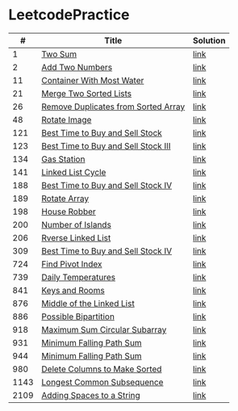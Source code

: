 # LeetcodePractice
| # | Title | Solution |
|---|-------|----------|
| 1 | [Two Sum](https://leetcode.com/problems/two-sum/)| [link](./twoSum/)|
| 2 | [Add Two Numbers](https://leetcode.com/problems/add-two-numbers/)| [link](./addTwoNumbers/)|
| 11 | [Container With Most Water](https://leetcode.com/problems/container-with-most-water/)| [link](./containerWithMostWater/)|
| 21 | [Merge Two Sorted Lists](https://leetcode.com/problems/merge-two-sorted-lists/)| [link](./mergeTwoSortedLists/)|
| 26 | [Remove Duplicates from Sorted Array](https://leetcode.com/problems/remove-duplicates-from-sorted-array/)| [link](./removeDuplicatesFromSortedArray/)|
| 48 | [Rotate Image](https://leetcode.com/problems/rotate-image/)| [link](./rotateImage/)|
| 121 | [Best Time to Buy and Sell Stock](https://leetcode.com/problems/best-time-to-buy-and-sell-stock/)| [link](./bestTimeToBuyAndSellStock/)|
| 123 | [Best Time to Buy and Sell Stock III](https://leetcode.com/problems/best-time-to-buy-and-sell-stock-iii/)| [link](./bestTimeToBuyAndSellStockIII/)|
| 134 | [Gas Station](https://leetcode.com/problems/gas-station/)| [link](./gasStation/)|
| 141 | [Linked List Cycle](https://leetcode.com/problems/linked-list-cycle/)| [link](./linkedListCycle/)|
| 188 | [Best Time to Buy and Sell Stock IV](https://leetcode.com/problems/best-time-to-buy-and-sell-stock-iv/)| [link](./bestTimeToBuyAndSellStockIV/)|
| 189 | [Rotate Array](https://leetcode.com/problems/rotate-array/)| [link](./rotateArray/)|
| 198 | [House Robber](https://leetcode.com/problems/houseRobber/)| [link](./houseRobber/)|
| 200 | [Number of Islands](https://leetcode.com/problems/number-of-islands/)| [link](./numberOfIslands/)|
| 206 | [Rverse Linked List](https://leetcode.com/problems/reverse-linked-list/)| [link](./reverseLinkedList/)|
| 309 | [Best Time to Buy and Sell Stock IV](https://leetcode.com/problems/best-time-to-buy-and-sell-stock-with-cooldown/)| [link](./bestTimeToBuyAndSellStockWithCooldown/)|
| 724 | [Find Pivot Index](https://leetcode.com/problems/find-pivot-index/)| [link](./findPivotIndex/)|
| 739 | [Daily Temperatures](https://leetcode.com/problems/daily-temperatures/)| [link](./dailyTemperatures/)|
| 841 | [Keys and Rooms](https://leetcode.com/problems/keys-and-rooms/)| [link](./keysAndRooms/)|
| 876 | [Middle of the Linked List](https://leetcode.com/problems/middle-of-the-linked-list/)| [link](./middleOfTheLinkedList/)|
| 886 | [Possible Bipartition](https://leetcode.com/problems/possible-bipartition/)| [link](./possibleBipartition/)|
| 918 | [Maximum Sum Circular Subarray](https://leetcode.com/problems/maximum-sum-circular-subarray/)| [link](./maximumSumCircularSubarray)|
| 931 | [Minimum Falling Path Sum](https://leetcode.com/problems/minimum-falling-path-sum/)| [link](./minimumFallingPathSum/)|
| 944 | [Minimum Falling Path Sum](https://leetcode.com/problems/minimum-falling-path-sum/)| [link](./minimumFallingPathSum/)|
| 980 | [Delete Columns to Make Sorted](https://leetcode.com/problems/delete-columns-to-make-sorted//)| [link](./deleteColumnsToMakeSorted)|
| 1143 | [Longest Common Subsequence](https://leetcode.com/problems/longest-common-subsequence/)| [link](./longestCommonSubsequence/)|
| 2109 | [Adding Spaces to a String](https://leetcode.com/problems/adding-spaces-to-a-string/)| [link](./addingSpacesToString/)|